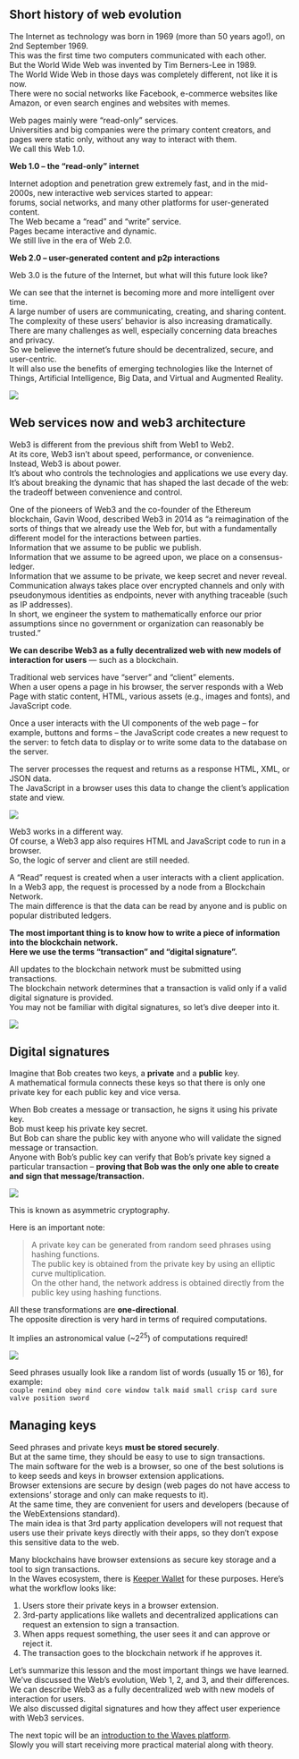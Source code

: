 ## Short history of web evolution ##

The Internet as technology was born in 1969 (more than 50 years ago!), on 2nd September 1969.  
This was the first time two computers communicated with each other.  
But the World Wide Web was invented by Tim Berners-Lee in 1989.  
The World Wide Web in those days was completely different, not like it is now.  
There were no social networks like Facebook, e-commerce websites like Amazon, or even search engines and websites with memes.  

Web pages mainly were “read-only” services.  
Universities and big companies were the primary content creators, and pages were static only, without any way to interact with them.  
We call this Web 1.0.
 
**Web 1.0 – the “read-only” internet**

Internet adoption and penetration grew extremely fast, and in the mid-2000s, new interactive web services started to appear:  
forums, social networks, and many other platforms for user-generated content.  
The Web became a “read” and “write” service.  
Pages became interactive and dynamic.  
We still live in the era of Web 2.0.  

**Web 2.0 – user-generated content and p2p interactions**

Web 3.0 is the future of the Internet, but what will this future look like?  

We can see that the internet is becoming more and more intelligent over time.  
A large number of users are communicating, creating, and sharing content.  
The complexity of these users’ behavior is also increasing dramatically.  
There are many challenges as well, especially concerning data breaches and privacy.  
So we believe the internet’s future should be decentralized, secure, and user-centric.  
It will also use the benefits of emerging technologies like the Internet of Things, Artificial Intelligence, Big Data, and Virtual and Augmented Reality.

![](./img/web3.png)

## Web services now and web3 architecture ##

Web3 is different from the previous shift from Web1 to Web2.  
At its core, Web3 isn’t about speed, performance, or convenience.  
Instead, Web3 is about power.  
It’s about who controls the technologies and applications we use every day.  
It’s about breaking the dynamic that has shaped the last decade of the web: the tradeoff between convenience and control.  

One of the pioneers of Web3 and the co-founder of the Ethereum blockchain, Gavin Wood, described Web3 in 2014 as “a reimagination of the sorts of things that we already use the Web for, but with a fundamentally different model for the interactions between parties.  
Information that we assume to be public we publish.  
Information that we assume to be agreed upon, we place on a consensus-ledger.  
Information that we assume to be private, we keep secret and never reveal.  
Communication always takes place over encrypted channels and only with pseudonymous identities as endpoints, never with anything traceable (such as IP addresses).   
In short, we engineer the system to mathematically enforce our prior assumptions since no government or organization can reasonably be trusted.”  

**We can describe Web3 as a fully decentralized web with new models of interaction for users** — such as a blockchain.

Traditional web services have “server” and “client” elements.  
When a user opens a page in his browser, the server responds with a Web Page with static content, HTML, various assets (e.g., images and fonts), and JavaScript code.  

Once a user interacts with the UI components of the web page – for example, buttons and forms – the JavaScript code creates a new request to the server: to fetch data to display or to write some data to the database on the server.  

The server processes the request and returns as a response HTML, XML, or JSON data.  
The JavaScript in a browser uses this data to change the client’s application state and view.

![](./img/web3-2.png)

Web3 works in a different way.  
Of course, a Web3 app also requires HTML and JavaScript code to run in a browser.  
So, the logic of server and client are still needed.

A “Read” request is created when a user interacts with a client application.  
In a Web3 app, the request is processed by a node from a Blockchain Network.  
The main difference is that the data can be read by anyone and is public on popular distributed ledgers.

**The most important thing is to know how to write a piece of information into the blockchain network.**  
**Here we use the terms “transaction” and “digital signature”.**

All updates to the blockchain network must be submitted using transactions.  
The blockchain network determines that a transaction is valid only if a valid digital signature is provided.  
You may not be familiar with digital signatures, so let’s dive deeper into it.

![](./img/web3-3.png)

## Digital signatures

Imagine that Bob creates two keys, a **private** and a **public** key.  
A mathematical formula connects these keys so that there is only one private key for each public key and vice versa.

When Bob creates a message or transaction, he signs it using his private key.  
Bob must keep his private key secret.  
But Bob can share the public key with anyone who will validate the signed message or transaction.  
Anyone with Bob’s public key can verify that Bob’s private key signed a particular transaction – **proving that Bob was the only one able to create and sign that message/transaction.**

![](./img/keys.png)

This is known as asymmetric cryptography.  

Here is an important note:  

> A private key can be generated from random seed phrases using hashing functions.  
The public key is obtained from the private key by using an elliptic curve multiplication.  
On the other hand, the network address is obtained directly from the public key using hashing functions.

All these transformations are **one-directional**.  
The opposite direction is very hard in terms of required computations.

It implies an astronomical value (~2<sup>25</sup>) of computations required!

![](./img/curve.png)

Seed phrases usually look like a random list of words (usually 15 or 16), for example:  
`couple remind obey mind core window talk maid small crisp card sure valve position sword`  

## Managing keys ##

Seed phrases and private keys **must be stored securely**.  
But at the same time, they should be easy to use to sign transactions.  
The main software for the web is a browser, so one of the best solutions is to keep seeds and keys in browser extension applications.  
Browser extensions are secure by design (web pages do not have access to extensions’ storage and only can make requests to it).  
At the same time, they are convenient for users and developers (because of the WebExtensions standard).  
The main idea is that 3rd party application developers will not request that users use their private keys directly with their apps, so they don’t expose this sensitive data to the web.  

Many blockchains have browser extensions as secure key storage and a tool to sign transactions.  
In the Waves ecosystem, there is [Keeper Wallet](https://keeper-wallet.app/#get-keeper) for these purposes.  Here’s what the workflow looks like:  

1. Users store their private keys in a browser extension.
2. 3rd-party applications like wallets and decentralized applications can request an extension to sign a transaction.
3. When apps request something, the user sees it and can approve or reject it.
4. The transaction goes to the blockchain network if he approves it.

Let’s summarize this lesson and the most important things we have learned.  
We’ve discussed the Web’s evolution, Web 1, 2, and 3, and their differences.  
We can describe Web3 as a fully decentralized web with new models of interaction for users.  
We also discussed digital signatures and how they affect user experience with Web3 services.  
  
The next topic will be an [introduction to the Waves platform]().   
Slowly you will start receiving more practical material along with theory.  